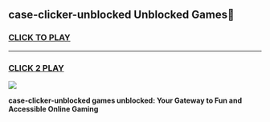 
## case-clicker-unblocked Unblocked Games👋
<h3>
<a href="https://news.freeplayer.one?title=case-clicker-unblocked&ref=16F">CLICK TO PLAY</a></h3>
<hr>

<h3>
<a href="https://news.freeplayer.one?title=case-clicker-unblocked&ref=16F">CLICK 2 PLAY</a>
  
</h3>

<a href="https://news.freeplayer.one?title=case-clicker-unblocked&ref=16F/"><img src="https://clearcache.store/games.png"></a>


**case-clicker-unblocked games unblocked: Your Gateway to Fun and Accessible Online Gaming**
